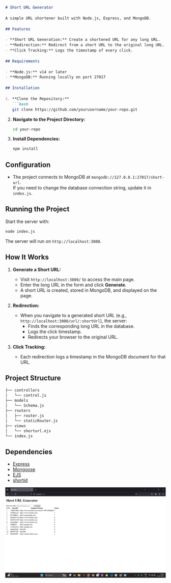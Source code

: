 ```markdown
# Short URL Generator

A simple URL shortener built with Node.js, Express, and MongoDB.

## Features

- **Short URL Generation:** Create a shortened URL for any long URL.
- **Redirection:** Redirect from a short URL to the original long URL.
- **Click Tracking:** Logs the timestamp of every click.

## Requirements

- **Node.js:** v14 or later
- **MongoDB:** Running locally on port 27017

## Installation

1. **Clone the Repository:**
   ```bash
   git clone https://github.com/yourusername/your-repo.git
   ```

2. **Navigate to the Project Directory:**
   ```bash
   cd your-repo
   ```

3. **Install Dependencies:**
   ```bash
   npm install
   ```

## Configuration

- The project connects to MongoDB at `mongodb://127.0.0.1:27017/short-url`.  
  If you need to change the database connection string, update it in `index.js`.

## Running the Project

Start the server with:
```bash
node index.js
```
The server will run on `http://localhost:3000`.

## How It Works

1. **Generate a Short URL:**
   - Visit `http://localhost:3000/` to access the main page.
   - Enter the long URL in the form and click **Generate**.
   - A short URL is created, stored in MongoDB, and displayed on the page.

2. **Redirection:**
   - When you navigate to a generated short URL (e.g., `http://localhost:3000/url/:shortUrl`), the server:
     - Finds the corresponding long URL in the database.
     - Logs the click timestamp.
     - Redirects your browser to the original URL.

3. **Click Tracking:**
   - Each redirection logs a timestamp in the MongoDB document for that URL.

## Project Structure

```
├── controllers
│   └── control.js
├── models
│   └── Schema.js
├── routers
│   ├── router.js
│   └── staticRouter.js
├── views
│   └── shorturl.ejs
└── index.js
```

## Dependencies

- [Express](https://expressjs.com/)
- [Mongoose](https://mongoosejs.com/)
- [EJS](https://ejs.co/)
- [shortid](https://www.npmjs.com/package/shortid)

![Short URL Generator Screenshot](test_img/photo.png)
